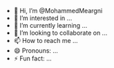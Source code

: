 - 👋 Hi, I’m @MohammedMeargni
- 👀 I’m interested in ...
- 🌱 I’m currently learning ...
- 💞️ I’m looking to collaborate on ...
- 📫 How to reach me ...
- 😄 Pronouns: ...
- ⚡ Fun fact: ...

<!---
MohammedMeargni/MohammedMeargni is a ✨ special ✨ repository because its `README.md` (this file) appears on your GitHub profile.
You can click the Preview link to take a look at your changes.
--->
